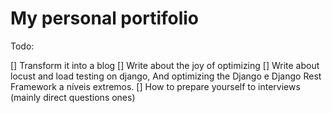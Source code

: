 # My personal portifolio 

Todo:

[] Transform it into a blog
[] Write about the joy of optimizing
[] Write about locust and load testing on django, And optimizing the Django e Django Rest Framework a níveis extremos.
[] How to prepare yourself to interviews (mainly direct questions ones)


